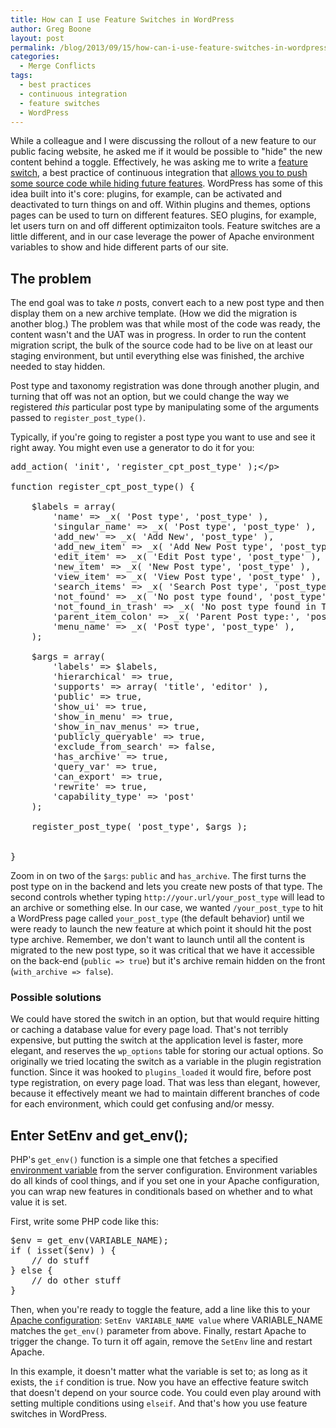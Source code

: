```yaml
---
title: How can I use Feature Switches in WordPress
author: Greg Boone
layout: post
permalink: /blog/2013/09/15/how-can-i-use-feature-switches-in-wordpress
categories:
  - Merge Conflicts
tags:
  - best practices
  - continuous integration
  - feature switches
  - WordPress
---
```

While a colleague and I were discussing the rollout of a new feature to our public facing website, he asked me if it would be possible to "hide" the new content behind a toggle. Effectively, he was asking me to write a [feature switch][1], a best practice of continuous integration that [allows you to push some source code while hiding future features][2]. WordPress has some of this idea built into it's core: plugins, for example, can be activated and deactivated to turn things on and off. Within plugins and themes, options pages can be used to turn on different features. SEO plugins, for example, let users turn on and off different optimizaiton tools. Feature switches are a little different, and in our case leverage the power of Apache environment variables to show and hide different parts of our site.

<!--more-->

## The problem

The end goal was to take *n* posts, convert each to a new post type and then display them on a new archive template. (How we did the migration is another blog.) The problem was that while most of the code was ready, the content wasn't and the UAT was in progress. In order to run the content migration script, the bulk of the source code had to be live on at least our staging environment, but until everything else was finished, the archive needed to stay hidden.

Post type and taxonomy registration was done through another plugin, and turning that off was not an option, but we could change the way we registered *this* particular post type by manipulating some of the arguments passed to `register_post_type()`.

Typically, if you're going to register a post type you want to use and see it right away. You might even use a generator to do it for you:

<pre class="lang:php decode:true " >add_action( 'init', 'register_cpt_post_type' );&lt;/p&gt;

function register_cpt_post_type() {

    $labels = array(
        'name' =&gt; _x( 'Post type', 'post_type' ),
        'singular_name' =&gt; _x( 'Post type', 'post_type' ),
        'add_new' =&gt; _x( 'Add New', 'post_type' ),
        'add_new_item' =&gt; _x( 'Add New Post type', 'post_type' ),
        'edit_item' =&gt; _x( 'Edit Post type', 'post_type' ),
        'new_item' =&gt; _x( 'New Post type', 'post_type' ),
        'view_item' =&gt; _x( 'View Post type', 'post_type' ),
        'search_items' =&gt; _x( 'Search Post type', 'post_type' ),
        'not_found' =&gt; _x( 'No post type found', 'post_type' ),
        'not_found_in_trash' =&gt; _x( 'No post type found in Trash', 'post_type' ),
        'parent_item_colon' =&gt; _x( 'Parent Post type:', 'post_type' ),
        'menu_name' =&gt; _x( 'Post type', 'post_type' ),
    );

    $args = array(
        'labels' =&gt; $labels,
        'hierarchical' =&gt; true,
        'supports' =&gt; array( 'title', 'editor' ),
        'public' =&gt; true,
        'show_ui' =&gt; true,
        'show_in_menu' =&gt; true,
        'show_in_nav_menus' =&gt; true,
        'publicly_queryable' =&gt; true,
        'exclude_from_search' =&gt; false,
        'has_archive' =&gt; true,
        'query_var' =&gt; true,
        'can_export' =&gt; true,
        'rewrite' =&gt; true,
        'capability_type' =&gt; 'post'
    );

    register_post_type( 'post_type', $args );


}</pre>

Zoom in on two of the `$args`: `public` and `has_archive`. The first turns the post type on in the backend and lets you create new posts of that type. The second controls whether typing `http://your.url/your_post_type` will lead to an archive or something else. In our case, we wanted `/your_post_type` to hit a WordPress page called `your_post_type` (the default behavior) until we were ready to launch the new feature at which point it should hit the post type archive. Remember, we don't want to launch until all the content is migrated to the new post type, so it was critical that we have it accessible on the back-end (`public => true`) but it's archive remain hidden on the front (`with_archive => false`).

### Possible solutions

We could have stored the switch in an option, but that would require hitting or caching a database value for every page load. That's not terribly expensive, but putting the switch at the application level is faster, more elegant, and reserves the `wp_options` table for storing our actual options. So originally we tried locating the switch as a variable in the plugin registration function. Since it was hooked to `plugins_loaded` it would fire, before post type registration, on every page load. That was less than elegant, however, because it effectively meant we had to maintain different branches of code for each environment, which could get confusing and/or messy.

## Enter SetEnv and get_env();

PHP's `get_env()` function is a simple one that fetches a specified [environment variable][3] from the server configuration. Environment variables do all kinds of cool things, and if you set one in your Apache configuration, you can wrap new features in conditionals based on whether and to what value it is set.

First, write some PHP code like this:

<pre class="lang:php decode:true " >$env = get_env(VARIABLE_NAME);
if ( isset($env) ) {
    // do stuff
} else {
    // do other stuff
}</pre>

Then, when you're ready to toggle the feature, add a line like this to your [Apache configuration][4]: `SetEnv VARIABLE_NAME value` where VARIABLE_NAME matches the `get_env()` parameter from above. Finally, restart Apache to trigger the change. To turn it off again, remove the `SetEnv` line and restart Apache.

In this example, it doesn't matter what the variable is set to; as long as it exists, the `if` condition is true. Now you have an effective feature switch that doesn't depend on your source code. You could even play around with setting multiple conditions using `elseif`. And that's how you use feature switches in WordPress.

 [1]: http://en.wikipedia.org/wiki/Feature_toggle
 [2]: http://martinfowler.com/bliki/FeatureToggle.html
 [3]: http://en.wikipedia.org/wiki/Environment_variable
 [4]: http://httpd.apache.org/docs/2.0/mod/mod_env.html#setenv
